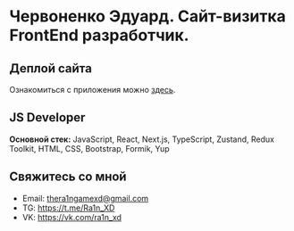 # Червоненко Эдуард. Сайт-визитка FrontEnd разработчик.

## Деплой сайта
Ознакомиться с приложения можно [здесь](https://ra1n-xd.github.io/business-card-site/).

## JS Developer
**Основной стек:** JavaScript, React, Next.js, TypeScript, Zustand, Redux Toolkit, HTML, CSS, Bootstrap, Formik, Yup

## Свяжитесь со мной

-   Email: thera1ngamexd@gmail.com
-   TG: https://t.me/Ra1n_XD
-   VK: https://vk.com/ra1n_xd
